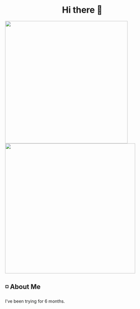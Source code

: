 <h1 align="center"> Hi there 👋 </h1>

<div aligin="center">
	<img src="https://github-readme-stats.vercel.app/api/top-langs/?username=aquieover0&theme=dark" width="400px"> <img src="https://github-readme-stats.vercel.app/api?username=aquieover0&show_icons=true&theme=dark" width=425px>
</div>

## ◽ About Me

I've been trying for 6 months.

